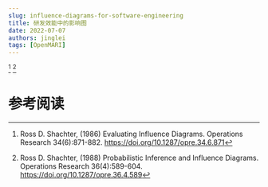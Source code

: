 ```yaml
---
slug: influence-diagrams-for-software-engineering
title: 研发效能中的影响图
date: 2022-07-07
authors: jinglei
tags: [OpenMARI]
---
```


[^Shachter(1986)] [^Shachter(1988)]

<!--truncate-->

# 参考阅读

[^Shachter(1986)]: Ross D. Shachter, (1986) Evaluating Influence Diagrams. Operations Research 34(6):871-882.
https://doi.org/10.1287/opre.34.6.871

[^Shachter(1988)]: Ross D. Shachter, (1988) Probabilistic Inference and Influence Diagrams. Operations Research 36(4):589-604.
https://doi.org/10.1287/opre.36.4.589